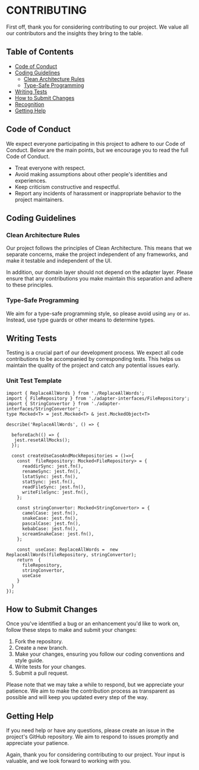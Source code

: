 # CONTRIBUTING

First off, thank you for considering contributing to our project. We value all our contributors and the insights they bring to the table.

## Table of Contents

- [Code of Conduct](#code-of-conduct)
- [Coding Guidelines](#coding-guidelines)
  - [Clean Architecture Rules](#clean-architecture-rules)
  - [Type-Safe Programming](#type-safe-programming)
- [Writing Tests](#writing-tests)
- [How to Submit Changes](#how-to-submit-changes)
- [Recognition](#recognition)
- [Getting Help](#getting-help)

## Code of Conduct

We expect everyone participating in this project to adhere to our Code of Conduct. Below are the main points, but we encourage you to read the full Code of Conduct.

- Treat everyone with respect.
- Avoid making assumptions about other people's identities and experiences.
- Keep criticism constructive and respectful.
- Report any incidents of harassment or inappropriate behavior to the project maintainers.

## Coding Guidelines

### Clean Architecture Rules

Our project follows the principles of Clean Architecture. This means that we separate concerns, make the project independent of any frameworks, and make it testable and independent of the UI.

In addition, our domain layer should not depend on the adapter layer. Please ensure that any contributions you make maintain this separation and adhere to these principles.

### Type-Safe Programming

We aim for a type-safe programming style, so please avoid using `any` or `as`. Instead, use type guards or other means to determine types.

## Writing Tests

Testing is a crucial part of our development process. We expect all code contributions to be accompanied by corresponding tests. This helps us maintain the quality of the project and catch any potential issues early.

### Unit Test Template

```
import { ReplaceAllWords } from './ReplaceAllWords';
import { FileRepository } from './adapter-interfaces/FileRepository';
import { StringConvertor } from './adapter-interfaces/StringConvertor';
type Mocked<T> = jest.Mocked<T> & jest.MockedObject<T>

describe('ReplaceAllWords', () => {

  beforeEach(() => {
   jest.resetAllMocks();
  });

  const createUseCaseAndMockRepositories = ()=>{
    const  fileRepository: Mocked<FileRepository> = {
      readdirSync: jest.fn(),
      renameSync: jest.fn(),
      lstatSync: jest.fn(),
      statSync: jest.fn(),
      readFileSync: jest.fn(),
      writeFileSync: jest.fn(),
    };

    const stringConvertor: Mocked<StringConvertor> = {
      camelCase: jest.fn(),
      snakeCase: jest.fn(),
      pascalCase: jest.fn(),
      kebabCase: jest.fn(),
      screamSnakeCase: jest.fn(),
    };

    const  useCase: ReplaceAllWords =  new ReplaceAllWords(fileRepository, stringConvertor);
    return  {
      fileRepository,
      stringConvertor,
      useCase
    }
  }
});

```

## How to Submit Changes

Once you've identified a bug or an enhancement you'd like to work on, follow these steps to make and submit your changes:

1. Fork the repository.
2. Create a new branch.
3. Make your changes, ensuring you follow our coding conventions and style guide.
4. Write tests for your changes.
5. Submit a pull request.

Please note that we may take a while to respond, but we appreciate your patience. We aim to make the contribution process as transparent as possible and will keep you updated every step of the way.

## Getting Help

If you need help or have any questions, please create an issue in the project's GitHub repository. We aim to respond to issues promptly and appreciate your patience.

Again, thank you for considering contributing to our project. Your input is valuable, and we look forward to working with you.
